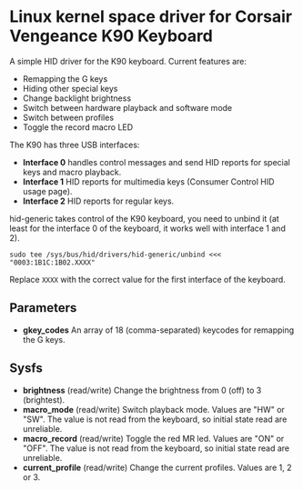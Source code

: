 Linux kernel space driver for Corsair Vengeance K90 Keyboard
============================================================

A simple HID driver for the K90 keyboard. Current features are:
 - Remapping the G keys
 - Hiding other special keys
 - Change backlight brightness
 - Switch between hardware playback and software mode
 - Switch between profiles
 - Toggle the record macro LED

The K90 has three USB interfaces:
 - **Interface 0** handles control messages and send HID reports for special keys and macro playback.
 - **Interface 1** HID reports for multimedia keys (Consumer Control HID usage page).
 - **Interface 2** HID reports for regular keys.

hid-generic takes control of the K90 keyboard, you need to unbind it (at least for the interface 0 of the keyboard, it works well with interface 1 and 2).
```
sudo tee /sys/bus/hid/drivers/hid-generic/unbind <<< "0003:1B1C:1B02.XXXX"
```
Replace `XXXX` with the correct value for the first interface of the keyboard.

Parameters
----------

- **gkey_codes** An array of 18 (comma-separated) keycodes for remapping the G keys.

Sysfs
-----

- **brightness** (read/write) Change the brightness from 0 (off) to 3 (brightest).
- **macro_mode** (read/write) Switch playback mode. Values are "HW" or "SW". The value is not read from the keyboard, so initial state read are unreliable.
- **macro_record** (read/write) Toggle the red MR led. Values are "ON" or "OFF". The value is not read from the keyboard, so initial state read are unreliable.
- **current_profile** (read/write) Change the current profiles. Values are 1, 2 or 3.



